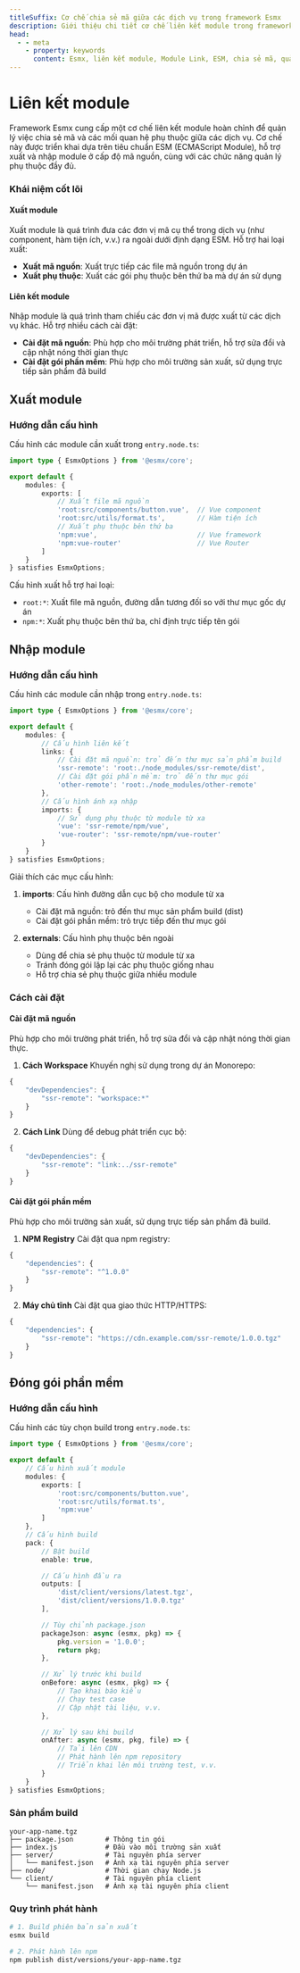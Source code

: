 ```yaml
---
titleSuffix: Cơ chế chia sẻ mã giữa các dịch vụ trong framework Esmx
description: Giới thiệu chi tiết cơ chế liên kết module trong framework Esmx, bao gồm chia sẻ mã giữa các dịch vụ, quản lý phụ thuộc và triển khai tiêu chuẩn ESM, giúp nhà phát triển xây dựng ứng dụng micro frontend hiệu quả.
head:
  - - meta
    - property: keywords
      content: Esmx, liên kết module, Module Link, ESM, chia sẻ mã, quản lý phụ thuộc, micro frontend
---
```


# Liên kết module

Framework Esmx cung cấp một cơ chế liên kết module hoàn chỉnh để quản lý việc chia sẻ mã và các mối quan hệ phụ thuộc giữa các dịch vụ. Cơ chế này được triển khai dựa trên tiêu chuẩn ESM (ECMAScript Module), hỗ trợ xuất và nhập module ở cấp độ mã nguồn, cùng với các chức năng quản lý phụ thuộc đầy đủ.

### Khái niệm cốt lõi

#### Xuất module
Xuất module là quá trình đưa các đơn vị mã cụ thể trong dịch vụ (như component, hàm tiện ích, v.v.) ra ngoài dưới định dạng ESM. Hỗ trợ hai loại xuất:
- **Xuất mã nguồn**: Xuất trực tiếp các file mã nguồn trong dự án
- **Xuất phụ thuộc**: Xuất các gói phụ thuộc bên thứ ba mà dự án sử dụng

#### Liên kết module
Nhập module là quá trình tham chiếu các đơn vị mã được xuất từ các dịch vụ khác. Hỗ trợ nhiều cách cài đặt:
- **Cài đặt mã nguồn**: Phù hợp cho môi trường phát triển, hỗ trợ sửa đổi và cập nhật nóng thời gian thực
- **Cài đặt gói phần mềm**: Phù hợp cho môi trường sản xuất, sử dụng trực tiếp sản phẩm đã build

## Xuất module

### Hướng dẫn cấu hình

Cấu hình các module cần xuất trong `entry.node.ts`:

```ts title="src/entry.node.ts"
import type { EsmxOptions } from '@esmx/core';

export default {
    modules: {
        exports: [
            // Xuất file mã nguồn
            'root:src/components/button.vue',  // Vue component
            'root:src/utils/format.ts',        // Hàm tiện ích
            // Xuất phụ thuộc bên thứ ba
            'npm:vue',                         // Vue framework
            'npm:vue-router'                   // Vue Router
        ]
    }
} satisfies EsmxOptions;
```

Cấu hình xuất hỗ trợ hai loại:
- `root:*`: Xuất file mã nguồn, đường dẫn tương đối so với thư mục gốc dự án
- `npm:*`: Xuất phụ thuộc bên thứ ba, chỉ định trực tiếp tên gói

## Nhập module

### Hướng dẫn cấu hình

Cấu hình các module cần nhập trong `entry.node.ts`:

```ts title="src/entry.node.ts"
import type { EsmxOptions } from '@esmx/core';

export default {
    modules: {
        // Cấu hình liên kết
        links: {
            // Cài đặt mã nguồn: trỏ đến thư mục sản phẩm build
            'ssr-remote': 'root:./node_modules/ssr-remote/dist',
            // Cài đặt gói phần mềm: trỏ đến thư mục gói
            'other-remote': 'root:./node_modules/other-remote'
        },
        // Cấu hình ánh xạ nhập
        imports: {
            // Sử dụng phụ thuộc từ module từ xa
            'vue': 'ssr-remote/npm/vue',
            'vue-router': 'ssr-remote/npm/vue-router'
        }
    }
} satisfies EsmxOptions;
```

Giải thích các mục cấu hình:
1. **imports**: Cấu hình đường dẫn cục bộ cho module từ xa
   - Cài đặt mã nguồn: trỏ đến thư mục sản phẩm build (dist)
   - Cài đặt gói phần mềm: trỏ trực tiếp đến thư mục gói

2. **externals**: Cấu hình phụ thuộc bên ngoài
   - Dùng để chia sẻ phụ thuộc từ module từ xa
   - Tránh đóng gói lặp lại các phụ thuộc giống nhau
   - Hỗ trợ chia sẻ phụ thuộc giữa nhiều module

### Cách cài đặt

#### Cài đặt mã nguồn
Phù hợp cho môi trường phát triển, hỗ trợ sửa đổi và cập nhật nóng thời gian thực.

1. **Cách Workspace**
Khuyến nghị sử dụng trong dự án Monorepo:
```ts title="package.json"
{
    "devDependencies": {
        "ssr-remote": "workspace:*"
    }
}
```

2. **Cách Link**
Dùng để debug phát triển cục bộ:
```ts title="package.json"
{
    "devDependencies": {
        "ssr-remote": "link:../ssr-remote"
    }
}
```

#### Cài đặt gói phần mềm
Phù hợp cho môi trường sản xuất, sử dụng trực tiếp sản phẩm đã build.

1. **NPM Registry**
Cài đặt qua npm registry:
```ts title="package.json"
{
    "dependencies": {
        "ssr-remote": "^1.0.0"
    }
}
```

2. **Máy chủ tĩnh**
Cài đặt qua giao thức HTTP/HTTPS:
```ts title="package.json"
{
    "dependencies": {
        "ssr-remote": "https://cdn.example.com/ssr-remote/1.0.0.tgz"
    }
}
```

## Đóng gói phần mềm

### Hướng dẫn cấu hình

Cấu hình các tùy chọn build trong `entry.node.ts`:

```ts title="src/entry.node.ts"
import type { EsmxOptions } from '@esmx/core';

export default {
    // Cấu hình xuất module
    modules: {
        exports: [
            'root:src/components/button.vue',
            'root:src/utils/format.ts',
            'npm:vue'
        ]
    },
    // Cấu hình build
    pack: {
        // Bật build
        enable: true,

        // Cấu hình đầu ra
        outputs: [
            'dist/client/versions/latest.tgz',
            'dist/client/versions/1.0.0.tgz'
        ],

        // Tùy chỉnh package.json
        packageJson: async (esmx, pkg) => {
            pkg.version = '1.0.0';
            return pkg;
        },

        // Xử lý trước khi build
        onBefore: async (esmx, pkg) => {
            // Tạo khai báo kiểu
            // Chạy test case
            // Cập nhật tài liệu, v.v.
        },

        // Xử lý sau khi build
        onAfter: async (esmx, pkg, file) => {
            // Tải lên CDN
            // Phát hành lên npm repository
            // Triển khai lên môi trường test, v.v.
        }
    }
} satisfies EsmxOptions;
```

### Sản phẩm build

```
your-app-name.tgz
├── package.json        # Thông tin gói
├── index.js            # Đầu vào môi trường sản xuất
├── server/             # Tài nguyên phía server
│   └── manifest.json   # Ánh xạ tài nguyên phía server
├── node/               # Thời gian chạy Node.js
└── client/             # Tài nguyên phía client
    └── manifest.json   # Ánh xạ tài nguyên phía client
```

### Quy trình phát hành

```bash
# 1. Build phiên bản sản xuất
esmx build

# 2. Phát hành lên npm
npm publish dist/versions/your-app-name.tgz
```